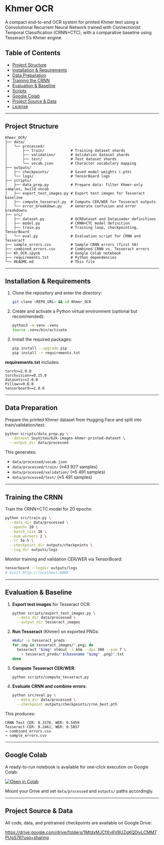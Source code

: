 # Khmer OCR

A compact end-to-end OCR system for printed Khmer text using a Convolutional Recurrent Neural Network trained with Connectionist Temporal Classification (CRNN+CTC), with a comparative baseline using Tesseract 5’s Khmer engine.

## Table of Contents

* [Project Structure](#project-structure)
* [Installation & Requirements](#installation--requirements)
* [Data Preparation](#data-preparation)
* [Training the CRNN](#training-the-crnn)
* [Evaluation & Baseline](#evaluation--baseline)
* [Scripts](#scripts)
* [Google Colab](#google-colab)
* [Project Source & Data](#project-source--data)
* [License](#license)

---

## Project Structure

```plaintext
Khmer_OCR/
├── data/
│   └── processed/
│       ├── train/            # Training dataset shards
│       ├── validation/       # Validation dataset shards
│       ├── test/             # Test dataset shards
│       └── vocab.json        # Character vocabulary mapping
├── outputs/
│   ├── checkpoints/          # Saved model weights (.pth)
│   └── logs/                 # TensorBoard logs
├── scripts/
│   ├── data_prep.py          # Prepare data: filter Khmer-only samples, build vocab
│   ├── export_test_images.py # Export test images for Tesseract baseline
│   ├── compute_tesseract.py  # Compute CER/WER for Tesseract outputs
│   └── error_breakdown.py    # Generate confusion and error breakdowns
├── src/
│   ├── dataset.py            # OCRDataset and DataLoader definitions
│   ├── model.py              # CRNN+CTC model definition
│   ├── train.py              # Training loop, checkpointing, TensorBoard
│   └── eval.py               # Evaluation script for CRNN and Tesseract
├── sample_errors.csv         # Sample CRNN errors (first 50)  
├── combined_errors.csv       # Combined CRNN vs. Tesseract errors  
├── Kh_OCR.ipynb              # Google Colab notebook  
├── requirements.txt          # Python dependencies  
└── README.md                 # This file
```

---

## Installation & Requirements

1. Clone the repository and enter the directory:

   ```bash
   git clone <REPO_URL> && cd Khmer_OCR
   ```

2. Create and activate a Python virtual environment (optional but recommended):

   ```bash
   python3 -m venv .venv
   source .venv/bin/activate
   ```

3. Install the required packages:

   ```bash
   pip install --upgrade pip
   pip install -r requirements.txt
   ```

**requirements.txt** includes:

```text
torch>=2.0.0
torchvision>=0.15.0
datasets>=2.0.0
Pillow>=9.0.0
tensorboard>=2.0.0
```

---

## Data Preparation

Prepare the printed Khmer dataset from Hugging Face and split into train/validation/test:

```bash
python scripts/data_prep.py \
  --dataset SoyVitou/62k-images-khmer-printed-dataset \
  --output_dir data/processed
```

This generates:

* `data/processed/vocab.json`
* `data/processed/train/` (≈43 927 samples)
* `data/processed/validation/` (≈5 491 samples)
* `data/processed/test/` (≈5 491 samples)

---

## Training the CRNN

Train the CRNN+CTC model for 20 epochs:

```bash
python src/train.py \
  --data_dir data/processed \
  --epochs 20 \
  --batch_size 16 \
  --num_workers 2 \
  --lr 5e-5 \
  --checkpoint_dir outputs/checkpoints \
  --log_dir outputs/logs
```

Monitor training and validation CER/WER via TensorBoard:

```bash
tensorboard --logdir outputs/logs
# Visit http://localhost:6006
```

---

## Evaluation & Baseline

1. **Export test images** for Tesseract OCR:

   ```bash
   python scripts/export_test_images.py \
     --data_dir data/processed \
     --output_dir tesseract_images
   ```

2. **Run Tesseract** (Khmer) on exported PNGs:

   ```bash
   mkdir -p tesseract_preds
   for img in tesseract_images/*.png; do
     tesseract "$img" stdout -l khm --dpi 300 --psm 7 \
       > tesseract_preds/"$(basename "$img" .png)".txt
   done
   ```

3. **Compute Tesseract CER/WER**:

   ```bash
   python scripts/compute_tesseract.py
   ```

4. **Evaluate CRNN and combine errors**:

   ```bash
   python src/eval.py \
     --data_dir data/processed \
     --checkpoint outputs/checkpoints/crnn_best.pth
   ```

This produces:

```
CRNN Test CER: 0.3376, WER: 0.5459
Tesseract CER: 0.2461, WER: 0.5857
→ combined_errors.csv
→ sample_errors.csv
```

---

## Google Colab

A ready-to-run notebook is available for one-click execution on Google Colab:

[![Open in Colab](https://colab.research.google.com/assets/colab-badge.svg)](https://colab.research.google.com/drive/11XKtvHA7hIt7OvkLgN0lLK253-0quopl?usp=sharing)

Mount your Drive and set `data/processed` and `outputs/` paths accordingly.

---

## Project Source & Data

All code, data, and pretrained checkpoints are available on Google Drive:

https://drive.google.com/drive/folders/1MtdxMJCfXv6V8UZgKQDivLCMM7PUgS76?usp=sharing